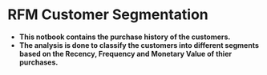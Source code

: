 # RFM Customer Segmentation

- **This notbook contains the purchase history of the customers.**
- **The analysis is done to classify the customers into different segments based on the Recency, Frequency and Monetary Value of thier purchases.**
 
